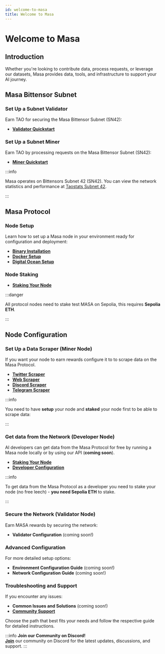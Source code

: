 ```yaml
---
id: welcome-to-masa
title: Welcome to Masa
---
```


# Welcome to Masa

## Introduction

Whether you're looking to contribute data, process requests, or leverage our datasets, Masa provides data, tools, and infrastructure to support your AI journey.

## Masa Bittensor Subnet

### Set Up a Subnet Validator

Earn TAO for securing the Masa Bittensor Subnet (SN42):

- [**Validator Quickstart**](/docs/masa-subnet/validator/intro)

### Set Up a Subnet Miner

Earn TAO by processing requests on the Masa Bittensor Subnet (SN42):

- [**Miner Quickstart**](/docs/masa-subnet/miner/intro)

:::info

Masa operates on Bittensors Subnet 42 (SN42). You can view the network statistics and performance at [Taostats Subnet 42](https://x.taostats.io/subnet/42).

:::

## Masa Protocol

### Node Setup

Learn how to set up a Masa node in your environment ready for configuration and deployment:

- [**Binary Installation**](/docs/masa-protocol/protocol-binary-installation.md)
- [**Docker Setup**](/docs/masa-protocol/protocol-docker-setup.md)
- [**Digital Ocean Setup**](/docs/masa-protocol/protocol-digital-ocean-setup.md)

### Node Staking

- [**Staking Your Node**](/docs/masa-protocol/protocol-staking-guide.md)

:::danger

All protocol nodes need to stake test MASA on Sepolia, this requires **Sepolia ETH**.

:::

## Node Configuration

### Set Up a Data Scraper (Miner Node)

If you want your node to earn rewards configure it to to scrape data on the Masa Protocol.

- [**Twitter Scraper**](/docs/masa-protocol/protocol-twitter-scraper-config.md)
- [**Web Scraper**](/docs/masa-protocol/protocol-web-scraper-config.md)
- [**Discord Scraper**](/docs/masa-protocol/protocol-discord-scraper-config.md)
- [**Telegram Scraper**](/docs/masa-protocol/protocol-telegram-scraper-config.md)

:::info

You need to have **setup** your node and **staked** your node first to be able to scrape data:

:::

### Get data from the Network (Developer Node)

AI developers can get data from the Masa Protocol for free by running a Masa node locally or by using our API (**coming soon**).

- [**Staking Your Node**](/docs/masa-protocol/protocol-staking-guide.md)
- [**Developer Configuration**](/docs/masa-protocol/protocol-developer-config.md)

:::info

To get data from the Masa Protocol as a developer you need to stake your node (no free leech) - **you need Sepolia ETH** to stake.

:::

### Secure the Network (Validator Node)

Earn MASA rewards by securing the network:

- **Validator Configuration** (coming soon!)

### Advanced Configuration

For more detailed setup options:

- **Environment Configuration Guide** (coming soon!)
- **Network Configuration Guide** (coming soon!)

### Troubleshooting and Support

If you encounter any issues:

- **Common Issues and Solutions** (coming soon!)
- [**Community Support**](/docs/masa-subnet/validator/9-join-community.md)

Choose the path that best fits your needs and follow the respective guide for detailed instructions.

:::info
**Join our Community on Discord!**  
[**Join**](https://discord.gg/masafinance) our community on Discord for the latest updates, discussions, and support.
:::
